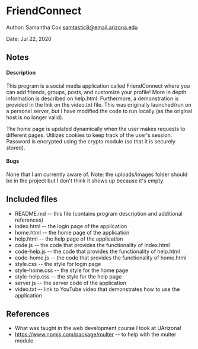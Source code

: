 # FriendConnect

Author: Samantha Cox [samtastic8@email.arizona.edu](mailto:samtastic8@email.arizona.edu)

Date: Jul 22, 2020

## Notes

#### Description

This program is a social media application called FriendConnect where you can add friends, groups, posts, and customize your profile! More in depth information is described 
on help.html. Furthermore, a demonstration is provided in the link on the video.txt file. This was originally launched/run on a personal server, but I have modified the 
code to run locally (as the original host is no longer valid).

The home page is updated dynamically when the user makes requests to different pages. Utilizes cookies to keep track of the user's session. Password is encrypted using the 
crypto module (so that it is securely stored).

#### Bugs

None that I am currently aware of. Note: the uploads/images folder should be in the project but I don't think it shows up because it's empty.

## Included files

* README.md -- this file (contains program description and additional references)
* index.html -- the login page of the application 
* home.html -- the home page of the application
* help.html -- the help page of the application
* code.js -- the code that provides the functionality of index.html
* code-help.js -- the code that provides the functionality of help.html
* code-home.js -- the code that provides the functionality of home.html
* style.css -- the style for login page
* style-home.css -- the style for the home page
* style-help.css -- the style for the help page
* server.js -- the server code of the application
* video.txt -- link to YouTube video that demonstrates how to use the application

## References
* What was taught in the web development course I took at UArizona!
* https://www.npmjs.com/package/multer -- to help with the multer module
